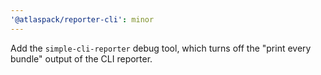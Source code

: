 ```yaml
---
'@atlaspack/reporter-cli': minor
---
```


Add the `simple-cli-reporter` debug tool, which turns off the "print every bundle" output of the CLI reporter.

